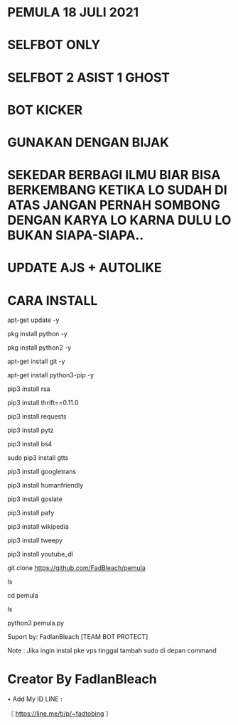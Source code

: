 # PEMULA 18 JULI 2021

# SELFBOT ONLY

# SELFBOT 2 ASIST 1 GHOST

# BOT KICKER

# GUNAKAN DENGAN BIJAK

# SEKEDAR BERBAGI ILMU BIAR BISA BERKEMBANG KETIKA LO SUDAH DI ATAS JANGAN PERNAH SOMBONG DENGAN KARYA LO KARNA DULU LO BUKAN SIAPA-SIAPA..

# UPDATE AJS + AUTOLIKE

# CARA INSTALL

apt-get update -y

pkg install python -y

pkg install python2 -y

apt-get install git -y

apt-get install python3-pip -y

pip3 install rsa

pip3 install thrift==0.11.0

pip3 install requests

pip3 install pytz

pip3 install bs4

sudo pip3 install gtts

pip3 install googletrans

pip3 install humanfriendly

pip3 install goslate

pip3 install pafy

pip3 install wikipedia

pip3 install tweepy

pip3 install youtube_dl

git clone https://github.com/FadBleach/pemula

ls

cd pemula

ls

python3 pemula.py

Suport by: FadlanBleach [TEAM BOT PROTECT]

Note : Jika ingin instal pke vps tinggal tambah sudo di depan command

# Creator By FadlanBleach
• Add My ID LINE :

〘 https://line.me/ti/p/~fadtobing 〙
